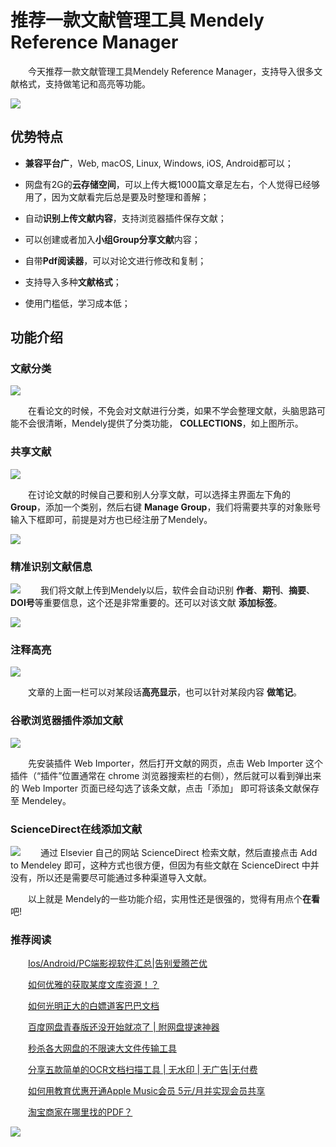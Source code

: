 <!--
 * @Author: your name
 * @Date: 2022-02-10 23:55:42
 * @LastEditTime: 2022-02-10 23:55:42
 * @LastEditors: Please set LastEditors
 * @Description: 打开koroFileHeader查看配置 进行设置: https://github.com/OBKoro1/koro1FileHeader/wiki/%E9%85%8D%E7%BD%AE
 * @FilePath: /Code/Markdown 源代码/2022.02.06 推荐一款文献管理工具 Mendely Reference Manager/Mendely.md
-->
# 推荐一款文献管理工具 Mendely Reference Manager

&emsp;&emsp;今天推荐一款文献管理工具Mendely Reference Manager，支持导入很多文献格式，支持做笔记和高亮等功能。

![](https://files.mdnice.com/user/25819/dbaf1ee9-5497-4f60-8493-9252c47c8b21.png)


## 优势特点

- **兼容平台广**，Web, macOS, Linux, Windows, iOS, Android都可以；

- 网盘有2G的**云存储空间**，可以上传大概1000篇文章足左右，个人觉得已经够用了，因为文献看完后总是要及时整理和善解；

- 自动**识别上传文献内容**，支持浏览器插件保存文献；

- 可以创建或者加入**小组Group分享文献**内容；

- 自带**Pdf阅读器**，可以对论文进行修改和复制；

- 支持导入多种**文献格式**；

- 使用门槛低，学习成本低；

## 功能介绍

### 文献分类

![](https://files.mdnice.com/user/25819/fa7f69fc-3e3a-49bf-ba49-66b16c1ac954.png)


&emsp;&emsp;在看论文的时候，不免会对文献进行分类，如果不学会整理文献，头脑思路可能不会很清晰，Mendely提供了分类功能， **COLLECTIONS**，如上图所示。

### 共享文献

![](https://files.mdnice.com/user/25819/0995e733-f61b-4cf6-b899-9b0ce7ca8ebf.png)

&emsp;&emsp;在讨论文献的时候自己要和别人分享文献，可以选择主界面左下角的 **Group**，添加一个类别，然后右键 **Manage Group**，我们将需要共享的对象账号输入下框即可，前提是对方也已经注册了Mendely。

![](https://files.mdnice.com/user/25819/1fbb4d6d-9d01-4271-bdbe-c0098f67b562.png)

### 精准识别文献信息

![](https://files.mdnice.com/user/25819/a17b4265-a058-4a3e-ad10-ea35e57ad676.png)
&emsp;&emsp;我们将文献上传到Mendely以后，软件会自动识别 **作者**、**期刊**、**摘要**、**DOI号**等重要信息，这个还是非常重要的。还可以对该文献 **添加标签**。

![](https://files.mdnice.com/user/25819/eb6a06af-5a5f-40f7-bd29-67663f544b3e.png)

### 注释高亮

![](https://files.mdnice.com/user/25819/8419e3ad-a862-4503-9605-6891ed6fe225.png)

&emsp;&emsp;文章的上面一栏可以对某段话**高亮显示**，也可以针对某段内容 **做笔记**。

### 谷歌浏览器插件添加文献

![](https://files.mdnice.com/user/25819/983efd17-6a80-4df2-8663-a51ab166a0d8.png)


&emsp;&emsp;先安装插件 Web Importer，然后打开文献的网页，点击 Web Importer 这个插件（“插件”位置通常在 chrome 浏览器搜索栏的右侧），然后就可以看到弹出来的 Web Importer 页面已经勾选了该条文献，点击「添加」 即可将该条文献保存至 Mendeley。

### ScienceDirect在线添加文献


![](https://files.mdnice.com/user/25819/afd714b9-55b9-4970-a269-ad71ba67c383.png)
&emsp;&emsp;通过 Elsevier 自己的网站 ScienceDirect 检索文献，然后直接点击 Add to Mendeley 即可，这种方式也很方便，但因为有些文献在 ScienceDirect 中并没有，所以还是需要尽可能通过多种渠道导入文献。


&emsp;&emsp;以上就是  Mendely的一些功能介绍，实用性还是很强的，觉得有用点个**在看**吧!

### 推荐阅读


&emsp;&emsp;[Ios/Android/PC端影视软件汇总|告别爱腾芒优](https://mp.weixin.qq.com/s?__biz=MzU1ODcwMDAwMw==&mid=2247487194&idx=1&sn=0293522f4f58c813b888a343ab752133&chksm=fc23ca56cb544340b3bbed77ff8cede1e4b34078e76d8cab098259be676d987871f5827deaa8&token=1719314948&lang=zh_CN#rd)


&emsp;&emsp;[如何优雅的获取某度文库资源！？](https://mp.weixin.qq.com/s?__biz=MzU1ODcwMDAwMw==&mid=2247487071&idx=1&sn=76ac1bc10433f746515162c783bcfeb9&chksm=fc23cad3cb5443c52ca979adc3c536edfc7a5176065cd11e4ad1026119a26972edd45f4f0bb5&token=1563072136&lang=zh_CN#rd)

&emsp;&emsp;[如何光明正大的白嫖道客巴巴文档](https://mp.weixin.qq.com/s?__biz=MzU1ODcwMDAwMw==&mid=2247487094&idx=1&sn=769c5cd532d961ea6b9265d8d137a7ad&chksm=fc23cafacb5443ec82deeb15afa7777a8cca41bab91c204044c85cb91fa9931a6150d5a5fb3a&token=1719314948&lang=zh_CN#rd)

&emsp;&emsp;[百度网盘青春版还没开始就凉了 | 附网盘提速神器](https://mp.weixin.qq.com/s?__biz=MzU1ODcwMDAwMw==&mid=2247486955&idx=1&sn=9850555c2872764ffe7a3c8eafa9a5a0&chksm=fc23c967cb544071b79194e8cebcfa68e0bc8b214c4ec4400e884751b95273ff0d0d34688db2&token=1563072136&lang=zh_CN#rd)

&emsp;&emsp;[秒杀各大网盘的不限速大文件传输工具](https://mp.weixin.qq.com/s?__biz=MzU1ODcwMDAwMw==&mid=2247487122&idx=1&sn=65ebf73f7218b481eaf8a7075e593c61&chksm=fc23ca1ecb544308fa362e5b0d224cfac61c893f7af7230c95d813ed55e83ac3810506a7624a&token=1719314948&lang=zh_CN#rd)

&emsp;&emsp;[分享五款简单的OCR文档扫描工具 | 无水印 | 无广告|无付费](https://mp.weixin.qq.com/s?__biz=MzU1ODcwMDAwMw==&mid=2247486805&idx=1&sn=2e4e481760a733c1ec10af7e1ba97496&chksm=fc23c9d9cb5440cfb705532f2b9aea836475624cfe3294baf08679938dda7c573d3e5623bfb2&token=1563072136&lang=zh_CN#rd)

&emsp;&emsp;[如何用教育优惠开通Apple Music会员 5元/月并实现会员共享](https://mp.weixin.qq.com/s?__biz=MzU1ODcwMDAwMw==&mid=2247486916&idx=1&sn=c53881d2ed09264f6342ad3772bf6c93&chksm=fc23c948cb54405e9034b5fa8b815f45afb3464d095ab81e5da8aec116f2c0a3a357b0866b89&token=1563072136&lang=zh_CN#rd)

&emsp;&emsp;[淘宝商家在哪里找的PDF？](https://mp.weixin.qq.com/s?__biz=MzU1ODcwMDAwMw==&mid=2247487279&idx=1&sn=ffb8fe429de817f492f19cf6399f2936&chksm=fc23cba3cb5442b5e8c8b0e4c9c814441d8989a5c07c1f602f21ce78f5493c9f7f4e953be751&token=815776449&lang=zh_CN#rd)

![](https://files.mdnice.com/user/25819/ae983423-9525-4bb3-afa6-05793ad060c9.PNG)







